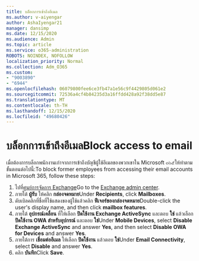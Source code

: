 ```yaml
---
title: บล็อกการเข้าถึงอีเมล
ms.author: v-aiyengar
author: AshaIyengar21
manager: dansimp
ms.date: 12/15/2020
ms.audience: Admin
ms.topic: article
ms.service: o365-administration
ROBOTS: NOINDEX, NOFOLLOW
localization_priority: Normal
ms.collection: Adm_O365
ms.custom:
- "9003890"
- "6944"
ms.openlocfilehash: 06079800fee6ce3fb47a1e56c9f4429805d061e2
ms.sourcegitcommit: 72536a4cf4b84235d3a16ffdd428a92f38dd5e87
ms.translationtype: MT
ms.contentlocale: th-TH
ms.lasthandoff: 12/15/2020
ms.locfileid: "49680426"
---
```

# <a name="block-access-to-email"></a><span data-ttu-id="b9012-102">บล็อกการเข้าถึงอีเมล</span><span class="sxs-lookup"><span data-stu-id="b9012-102">Block access to email</span></span>

<span data-ttu-id="b9012-103">เมื่อต้องการบล็อกพนักงานเก่าจากการเข้าถึงบัญชีผู้ใช้อีเมลของพวกเขาใน Microsoft ๓๖๕ให้ทำตามขั้นตอนต่อไปนี้:</span><span class="sxs-lookup"><span data-stu-id="b9012-103">To block former employees from accessing their email accounts in Microsoft 365, follow these steps:</span></span>

1. <span data-ttu-id="b9012-104">ไปที่[ศูนย์การจัดการ Exchange](https://go.microsoft.com/fwlink/?linkid=2138629)</span><span class="sxs-lookup"><span data-stu-id="b9012-104">Go to the [Exchange admin center](https://go.microsoft.com/fwlink/?linkid=2138629).</span></span>
1. <span data-ttu-id="b9012-105">ภายใต้ **ผู้รับ** ให้คลิก **กล่องจดหมาย**</span><span class="sxs-lookup"><span data-stu-id="b9012-105">Under **Recipients**, click **Mailboxes**.</span></span>
1. <span data-ttu-id="b9012-106">ดับเบิลคลิกที่ชื่อที่ใช้แสดงของผู้ใช้แล้วคลิก **ฟีเจอร์ของกล่องจดหมาย**</span><span class="sxs-lookup"><span data-stu-id="b9012-106">Double-click the user's display name, and then click **mailbox features**.</span></span>
1. <span data-ttu-id="b9012-107">ภายใต้ **อุปกรณ์เคลื่อน** ที่ให้เลือก **ปิดใช้งาน Exchange ActiveSync** และตอบ **ใช่** แล้วเลือก **ปิดใช้งาน OWA สำหรับอุปกรณ์** และตอบ **ใช่**</span><span class="sxs-lookup"><span data-stu-id="b9012-107">Under **Mobile Devices**, select **Disable Exchange ActiveSync** and answer **Yes**, and then select **Disable OWA for Devices** and answer **Yes**.</span></span>
1. <span data-ttu-id="b9012-108">ภายใต้การ **เชื่อมต่ออีเมล** ให้เลือก **ปิดใช้งาน** แล้วตอบ **ใช่**</span><span class="sxs-lookup"><span data-stu-id="b9012-108">Under **Email Connectivity**, select **Disable** and answer **Yes**.</span></span>
1. <span data-ttu-id="b9012-109">คลิก **บันทึก**</span><span class="sxs-lookup"><span data-stu-id="b9012-109">Click **Save**.</span></span>

